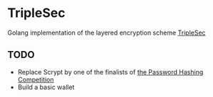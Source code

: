TripleSec
=========

Golang implementation of the layered encryption scheme [TripleSec](https://keybase.io/triplesec/)

## TODO
* Replace Scrypt by one of the finalists of [the Password Hashing Competition](https://password-hashing.net/)
* Build a basic wallet

